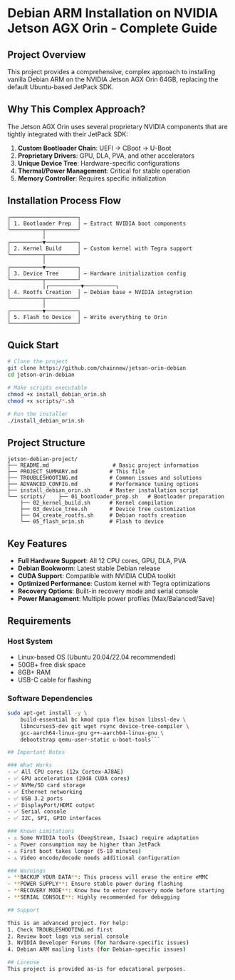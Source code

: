 # Debian ARM Installation on NVIDIA Jetson AGX Orin - Complete Guide

## Project Overview

This project provides a comprehensive, complex approach to installing vanilla Debian ARM on the NVIDIA Jetson AGX Orin 64GB, replacing the default Ubuntu-based JetPack SDK.

## Why This Complex Approach?

The Jetson AGX Orin uses several proprietary NVIDIA components that are tightly integrated with their JetPack SDK:

1. **Custom Bootloader Chain**: UEFI → CBoot → U-Boot
2. **Proprietary Drivers**: GPU, DLA, PVA, and other accelerators
3. **Unique Device Tree**: Hardware-specific configurations
4. **Thermal/Power Management**: Critical for stable operation
5. **Memory Controller**: Requires specific initialization

## Installation Process Flow

```
┌─────────────────────┐
│ 1. Bootloader Prep  │ ← Extract NVIDIA boot components
└──────────┬──────────┘
           │
┌──────────▼──────────┐
│ 2. Kernel Build     │ ← Custom kernel with Tegra support
└──────────┬──────────┘
           │
┌──────────▼──────────┐
│ 3. Device Tree      │ ← Hardware initialization config
└──────────┬──────────┘
           │┌──────────▼──────────┐
│ 4. Rootfs Creation  │ ← Debian base + NVIDIA integration
└──────────┬──────────┘
           │
┌──────────▼──────────┐
│ 5. Flash to Device  │ ← Write everything to Orin
└─────────────────────┘
```

## Quick Start

```bash
# Clone the project
git clone https://github.com/chainnew/jetson-orin-debian
cd jetson-orin-debian

# Make scripts executable
chmod +x install_debian_orin.sh
chmod +x scripts/*.sh

# Run the installer
./install_debian_orin.sh
```

## Project Structure

```
jetson-debian-project/
├── README.md                    # Basic project information
├── PROJECT_SUMMARY.md          # This file
├── TROUBLESHOOTING.md          # Common issues and solutions
├── ADVANCED_CONFIG.md          # Performance tuning options
├── install_debian_orin.sh      # Master installation script
└── scripts/    ├── 01_bootloader_prep.sh   # Bootloader preparation
    ├── 02_kernel_build.sh      # Kernel compilation
    ├── 03_device_tree.sh       # Device tree customization
    ├── 04_create_rootfs.sh     # Debian rootfs creation
    └── 05_flash_orin.sh        # Flash to device
```

## Key Features

- **Full Hardware Support**: All 12 CPU cores, GPU, DLA, PVA
- **Debian Bookworm**: Latest stable Debian release
- **CUDA Support**: Compatible with NVIDIA CUDA toolkit
- **Optimized Performance**: Custom kernel with Tegra optimizations
- **Recovery Options**: Built-in recovery mode and serial console
- **Power Management**: Multiple power profiles (Max/Balanced/Save)

## Requirements

### Host System
- Linux-based OS (Ubuntu 20.04/22.04 recommended)
- 50GB+ free disk space
- 8GB+ RAM
- USB-C cable for flashing

### Software Dependencies
```bash
sudo apt-get install -y \
    build-essential bc kmod cpio flex bison libssl-dev \
    libncurses5-dev git wget rsync device-tree-compiler \
    gcc-aarch64-linux-gnu g++-aarch64-linux-gnu \
    debootstrap qemu-user-static u-boot-tools```

## Important Notes

### What Works
- ✅ All CPU cores (12x Cortex-A78AE)
- ✅ GPU acceleration (2048 CUDA cores)
- ✅ NVMe/SD card storage
- ✅ Ethernet networking
- ✅ USB 3.2 ports
- ✅ DisplayPort/HDMI output
- ✅ Serial console
- ✅ I2C, SPI, GPIO interfaces

### Known Limitations
- ⚠️ Some NVIDIA tools (DeepStream, Isaac) require adaptation
- ⚠️ Power consumption may be higher than JetPack
- ⚠️ First boot takes longer (5-10 minutes)
- ⚠️ Video encode/decode needs additional configuration

### Warnings
- **BACKUP YOUR DATA**: This process will erase the entire eMMC
- **POWER SUPPLY**: Ensure stable power during flashing
- **RECOVERY MODE**: Know how to enter recovery mode before starting
- **SERIAL CONSOLE**: Highly recommended for debugging

## Support

This is an advanced project. For help:
1. Check TROUBLESHOOTING.md first
2. Review boot logs via serial console
3. NVIDIA Developer Forums (for hardware-specific issues)
4. Debian ARM mailing lists (for Debian-specific issues)

## License
This project is provided as-is for educational purposes.